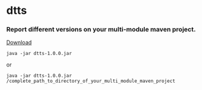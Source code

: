 dtts
====

### Report different versions on your multi-module maven project.

[Download](https://github.com/EsmerilProgramming/dtts/releases/download/1.0.0/dtts-1.0.0.jar)


```shell
java -jar dtts-1.0.0.jar 
```

or
 
```shell
java -jar dtts-1.0.0.jar /complete_path_to_directory_of_your_multi_module_maven_project
```

